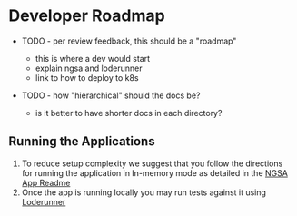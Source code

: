 # Developer Roadmap

- TODO - per review feedback, this should be a "roadmap"
  - this is where a dev would start
  - explain ngsa and loderunner
  - link to how to deploy to k8s

- TODO - how "hierarchical" should the docs be?
  - is it better to have shorter docs in each directory?

## Running the Applications

1. To reduce setup complexity we suggest that you follow the directions for running the application in In-memory mode as detailed in the [NGSA App Readme](./app/../loderunner/README.md)
2. Once the app is running locally you may run tests against it using [Loderunner](./loderunner/README.md)
